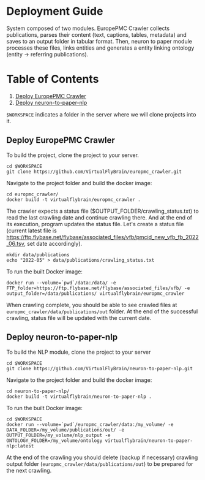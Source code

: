 # Deployment Guide
System composed of two modules. EuropePMC Crawler collects publications, parses their content (text, captions, tables, metadata) and saves to an output folder in tabular format. Then, neuron to paper module processes these files, links entities and generates a entity linking ontology (entity -> referring publications).

# Table of Contents
1. [Deploy EuropePMC Crawler](#deploy-europepmc-crawler)
2. [Deploy neuron-to-paper-nlp](#deploy-neuron-to-paper-nlp)

`$WORKSPACE` indicates a folder in the server where we will clone projects into it.

## Deploy EuropePMC Crawler
To build the project, clone the project to your server.
```
cd $WORKSPACE
git clone https://github.com/VirtualFlyBrain/europmc_crawler.git
```

Navigate to the project folder and build the docker image:
```
cd europmc_crawler/
docker build -t virtualflybrain/europmc_crawler .
```

The crawler expects a status file ($OUTPUT_FOLDER/crawling_status.txt) to read the last crawling date and continue crawling there. And at the end of its execution, program updates the status file. Let's create a status file (current latest file is https://ftp.flybase.net/flybase/associated_files/vfb/pmcid_new_vfb_fb_2022_06.tsv, set date accordingly).
```
mkdir data/publications
echo "2022-05" > data/publications/crawling_status.txt
```

To run the built Docker image:
```
docker run --volume=`pwd`/data:/data/ -e FTP_folder=https://ftp.flybase.net/flybase/associated_files/vfb/ -e output_folder=/data/publications/ virtualflybrain/europmc_crawler
```

When crawling complete, you should be able to see crawled files at `europmc_crawler/data/publications/out` folder. At the end of the successful crawling, status file will be updated with the current date.

## Deploy neuron-to-paper-nlp
To build the NLP module, clone the project to your server

```
cd $WORKSPACE
git clone https://github.com/VirtualFlyBrain/neuron-to-paper-nlp.git
```

Navigate to the project folder and build the docker image:
```
cd neuron-to-paper-nlp/
docker build -t virtualflybrain/neuron-to-paper-nlp .
```

To run the built Docker image:
```
cd $WORKSPACE
docker run --volume=`pwd`/europmc_crawler/data:/my_volume/ -e DATA_FOLDER=/my_volume/publications/out/ -e OUTPUT_FOLDER=/my_volume/nlp_output -e ONTOLOGY_FOLDER=/my_volume/ontology virtualflybrain/neuron-to-paper-nlp:latest
```

At the end of the crawling you should delete (backup if necessary) crawling output folder (`europmc_crawler/data/publications/out`) to be prepared for the next crawling. 